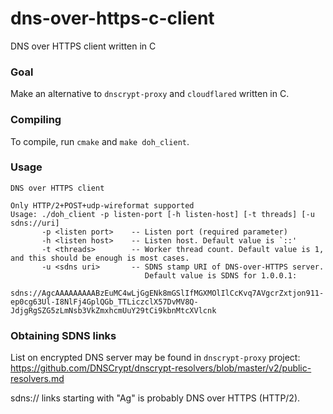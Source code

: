 # dns-over-https-c-client
DNS over HTTPS client written in C

### Goal
Make an alternative to `dnscrypt-proxy` and `cloudflared` written in C.

### Compiling

To compile, run `cmake` and `make doh_client`.

### Usage

```
DNS over HTTPS client

Only HTTP/2+POST+udp-wireformat supported
Usage: ./doh_client -p listen-port [-h listen-host] [-t threads] [-u sdns://uri]
       -p <listen port>    -- Listen port (required parameter)
       -h <listen host>    -- Listen host. Default value is `::'
       -t <threads>        -- Worker thread count. Default value is 1, and this should be enough is most cases.
       -u <sdns uri>       -- SDNS stamp URI of DNS-over-HTTPS server.
                              Default value is SDNS for 1.0.0.1: 
                              sdns://AgcAAAAAAAAABzEuMC4wLjGgENk8mGSlIfMGXMOlIlCcKvq7AVgcrZxtjon911-ep0cg63Ul-I8NlFj4GplQGb_TTLiczclX57DvMV8Q-JdjgRgSZG5zLmNsb3VkZmxhcmUuY29tCi9kbnMtcXVlcnk
```

### Obtaining SDNS links

List on encrypted DNS server may be found in `dnscrypt-proxy` project:
https://github.com/DNSCrypt/dnscrypt-resolvers/blob/master/v2/public-resolvers.md

sdns:// links starting with "Ag" is probably DNS over HTTPS (HTTP/2).
